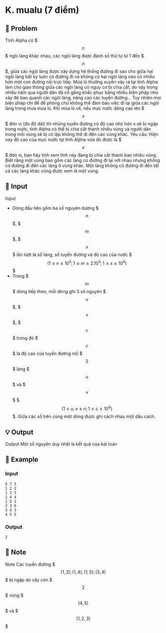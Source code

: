 # K. mualu (7 điểm)

## 📖 Problem

Tỉnh Alpha có $$$n$$$ ngôi làng khác nhau, các ngôi làng được đánh số thứ tự từ 1 đến $$$n$$$, giữa các ngôi làng được xây dựng hệ thống đường đi sao cho giữa hai ngôi làng bất kỳ luôn có đường đi và không có hai ngôi làng nào có nhiều hơn một con đường nối trực tiếp.
Mưa lũ thường xuyên xảy ra tại tỉnh Alpha làm cho giao thông giữa các ngôi làng có nguy cơ bị chia cắt, do vậy trong nhiều năm qua người dân đã cố gắng khắc phục bằng nhiều biện pháp như xây đê bao quanh các ngôi làng, nâng cao các tuyến đường... Tuy nhiên mọi biện pháp chỉ để đề phòng chứ không thể đảm bảo việc đi lại giữa các ngôi làng trong mùa mưa lũ.
Khi mùa lũ về, nếu mực nước dâng cao lên $$$x$$$ đơn vị (đo độ dài) thì những tuyến đường có độ cao nhỏ hơn x sẽ bị ngập trong nước, tỉnh Alpha có thể bị chia cắt thành nhiều vùng và người dân trong mỗi vùng sẽ bị cô lập không thể đi đến các vùng khác.
Yêu cầu: Hiện nay độ cao của mực nước tại tỉnh Alpha vừa đo được là $$$x$$$ đơn vị, bạn hãy tính xem tỉnh này đang bị chia cắt thành bao nhiêu vùng. Biết rằng một vùng bao gồm các làng có đường đi lại với nhau nhưng không có đường đi đến các làng ở vùng khác. Một làng không có đường đi đến tất cả các làng khác cũng được xem là một vùng.


## 🧩 Input

Input
- Dòng đầu tiên gồm ba số nguyên dương $$$n$$$, $$$m$$$, $$$x$$$ lần lượt là số làng, số tuyến đường và độ cao của nước $$$(1 ≤ n ≤ 10^5 ; 1 ≤ m ≤ 2.10^5; 1 ≤ x ≤ 10^9)$$$
- Trong $$$m$$$ dòng tiếp theo, mỗi dòng ghi 3 số nguyên $$$u$$$, $$$v$$$, $$$c$$$ trong đó $$$c$$$ là độ cao của tuyến đường nối $$$2$$$ làng $$$u$$$ và $$$v$$$ $$$(1 \leq u, v \leq n ; 1 \leq c \leq 10^9)$$$.
Giữa các số trên cùng một dòng được ghi cách nhau một dấu cách.


## 💡 Output

Output
Một số nguyên duy nhất là kết quả của bài toán


## 🧠 Example

### Input

```text
5 7 5
1 2 2
1 3 5
1 4 4
1 5 1
2 3 6
3 4 3
4 5 5
```

### Output

```text
2
```



## 📝 Note

Note
Các tuyến đường $$$(1, 2); (1, 4); (1, 5); (3, 4)$$$ bị ngập do vậy còn $$$2$$$ vùng $$$(4, 5)$$$ và $$$(1, 2, 3)$$$

